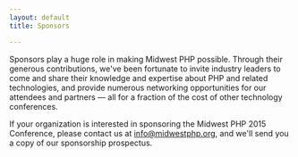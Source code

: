 ```yaml
---
layout: default
title: Sponsors

---
```


Sponsors play a huge role in making Midwest PHP possible. Through their generous contributions, we've been fortunate to invite
industry leaders to come and share their knowledge and expertise about PHP and related technologies, and provide numerous
networking opportunities for our attendees and partners &mdash; all for a fraction of the cost of other technology conferences.

If your organization is interested in sponsoring the Midwest PHP 2015 Conference, please contact us at info@midwestphp.org, and
we'll send you a copy of our sponsorship prospectus.
